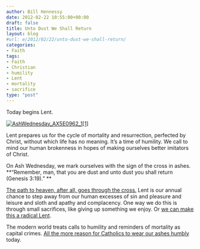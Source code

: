 ```yaml
---
author: Bill Hennessy
date: 2012-02-22 10:55:00+00:00
draft: false
title: Unto Dust We Shall Return
layout: blog
#url: e/2012/02/22/unto-dust-we-shall-return/
categories:
- Faith
tags:
- Faith
- Christian
- humility
- Lent
- mortality
- sacrifice
type: "post"
---
```


Today begins Lent. 

[![AshWednesday_AX5E0962_1[1]](https://hennessysview.com/wp-content/uploads/2012/02/AshWednesday_AX5E0962_11_thumb.jpg)
](https://hennessysview.com/wp-content/uploads/2012/02/AshWednesday_AX5E0962_11.jpg)

Lent prepares us for the cycle of mortality and resurrection, perfected by Christ, without which life has no meaning. It’s a time of humility. We call to mind our human brokenness in hopes of making ourselves better imitators of Christ. 

On Ash Wednesday, we mark ourselves with the sign of the cross in ashes. **“Remember, man, that you are dust and unto dust you shall return (Genesis 3:19).” **

[The path to heaven, after all, goes through the cross.](https://www.catholicbible101.com/whywesuffer.htm) Lent is our annual chance to step away from our human excesses of sin and pleasure and leisure and sloth and apathy and complacency. One way we do this is through small sacrifices, like giving up something we enjoy. Or [we can make this a radical Lent](https://fallibleblogma.com/index.php/dare-to-make-this-a-radical-lent/).

The modern world treats calls to humility and reminders of mortality as capital crimes. [All the more reason for Catholics to wear our ashes humbly](https://fallibleblogma.com/index.php/why-do-we-wear-ashes-on-ash-wednesday/) today.
